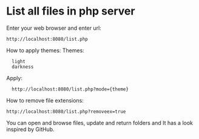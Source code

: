 # List all files in php server

Enter your web browser and enter url:

    http://localhost:8080/list.php
    
How to apply themes:
  Themes:
      
      light
      darkness
      
  Apply:
  
      http://localhost:8080/list.php?mode={theme}
      
How to remove file extensions:

    http://localhost:8080/list.php?removeex=true

You can open and browse files, update and return folders and
It has a look inspired by GitHub.
